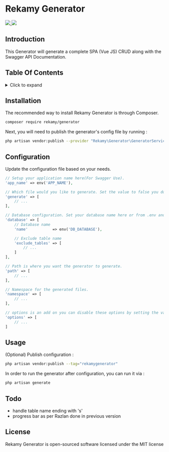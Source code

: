 # Rekamy Generator

<p>
<a href="https://packagist.org/packages/rekamy/generator">
<img class="total_img" src="https://poser.pugx.org/rekamy/generator/downloads">
</a>
<a href="https://github.com/Rekamy/ApiGenerator/blob/master/LICENSE.txt">
<img class="license_img" src="https://poser.pugx.org/rekamy/generator/license">
</a>
</p>

## Introduction

This Generator will generate a complete SPA (Vue JS) CRUD along with the Swagger API Documentation.

## Table Of Contents

<details><summary>Click to expand</summary><p>

- [Introduction](#introduction)
- [Installation](#installation)
- [Configuration](#configuration)
- [Usage](#usage)
- [License](#license)

</p></details>

## Installation

The recommended way to install Rekamy Generator is through Composer.

```bash
composer require rekamy/generator
```

Next, you will need to publish the generator's config file by running :

```bash
php artisan vendor:publish --provider "Rekamy\Generator\GeneratorServiceProvider"
```

## Configuration

Update the configuration file based on your needs.

```php
// Setup your application name here(For Swagger Use).
'app_name' => env('APP_NAME'),

// Which file would you like to generate. Set the value to false you don't want to generate.
'generate' => [
    // ...
],

// Database configuration. Set your database name here or from .env and exclude any tables you don't want to generate
'database' => [
    // Database name
    'name'           => env('DB_DATABASE'),

    // Exclude table name
    'exclude_tables' => [
        // ...
    ]
],

// Path is where you want the generator to generate.
'path' => [
    // ...
],

// Namespace for the generated files.
'namespace' => [
    // ...
],

// options is an add on you can disable these options by setting the value to false
'options' => [
    // ...
]
```

## Usage

(Optional) Publish configuration :

```bash
php artisan vendor:publish --tag="rekamygenerator"
```

In order to run the generator after configuration, you can run it via :

```bash
php artisan generate
```


## Todo

- handle table name ending with 's'
- progress bar as per Razlan done in previous version

## License

Rekamy Generator is open-sourced software licensed under the MIT license